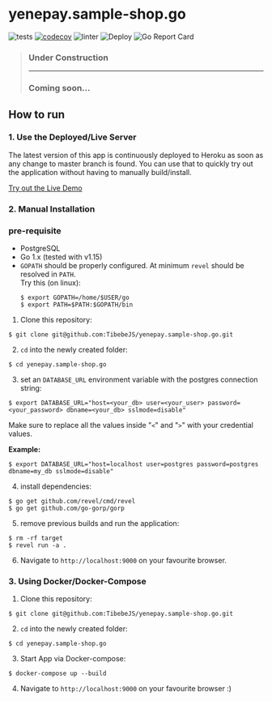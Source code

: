 # yenepay.sample-shop.go
![tests](https://github.com/TibebeJS/yenepay.sample-shop.go/workflows/tests/badge.svg)
[![codecov](https://codecov.io/gh/TibebeJS/yenepay.sample-shop.go/branch/main/graph/badge.svg?token=PQTt3MS57J)](https://codecov.io/gh/TibebeJS/yenepay.sample-shop.go)
![linter](https://github.com/TibebeJS/yenepay.sample-shop.go/workflows/linter/badge.svg)
![Deploy](https://github.com/TibebeJS/yenepay.sample-shop.go/workflows/Deploy/badge.svg)
![Go Report Card](https://goreportcard.com/badge/github.com/tibebejs/yenepay.sample-shop.go)

> ### Under Construction #
> ---
> ### Coming soon...
## How to run #
### 1. Use the Deployed/Live Server #
The latest version of this app is continuously deployed to Heroku as soon as any change to master branch is found. You can use that to quickly try out the application without having to manually build/install.

[Try out the Live Demo](https://yenepay-go-bookshop.herokuapp.com/)

### 2. Manual Installation #
### pre-requisite
 - PostgreSQL
 - Go 1.x (tested with v1.15)
 - `GOPATH` should be properly configured. At minimum `revel` should be resolved in `PATH`.\
    Try this (on linux):
    ```
    $ export GOPATH=/home/$USER/go
    $ export PATH=$PATH:$GOPATH/bin
    ```
1. Clone this repository: 
```
$ git clone git@github.com:TibebeJS/yenepay.sample-shop.go.git
```
2. `cd` into the newly created folder:
```
$ cd yenepay.sample-shop.go
```
3. set an `DATABASE_URL` environment variable with the postgres connection string:
```
$ export DATABASE_URL="host=<your_db> user=<your_user> password=<your_password> dbname=<your_db> sslmode=disable"
```
Make sure to replace all the values inside "`<`" and "`>`" with your credential values.

**Example:**
```
$ export DATABASE_URL="host=localhost user=postgres password=postgres dbname=my_db sslmode=disable"
```

4. install dependencies:
```
$ go get github.com/revel/cmd/revel
$ go get github.com/go-gorp/gorp
```
5. remove previous builds and run the application:
```
$ rm -rf target
$ revel run -a .
```
6. Navigate to `http://localhost:9000` on your favourite browser.

### 3. Using Docker/Docker-Compose #

1. Clone this repository:
```
$ git clone git@github.com:TibebeJS/yenepay.sample-shop.go.git
```
2. `cd` into the newly created folder:
```
$ cd yenepay.sample-shop.go
```
3. Start App via Docker-compose:
```
$ docker-compose up --build
```
4. Navigate to `http://localhost:9000` on your favourite browser :)


